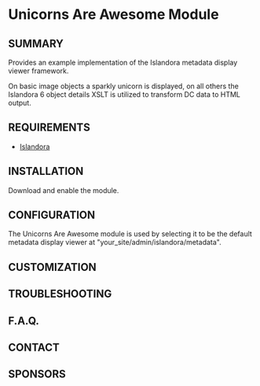 Unicorns Are Awesome Module
===========================

SUMMARY
-------
Provides an example implementation of the Islandora metadata display viewer framework.

On basic image objects a sparkly unicorn is displayed, on all others the Islandora 6
object details XSLT is utilized to transform DC data to HTML output.

REQUIREMENTS
------------
- [Islandora](http://github.com/Islandora/islandora)

INSTALLATION
------------
Download and enable the module.

CONFIGURATION
-------------
The Unicorns Are Awesome module is used by selecting it to be the default metadata display viewer at "your_site/admin/islandora/metadata".

CUSTOMIZATION
-------------

TROUBLESHOOTING
---------------

F.A.Q.
------

CONTACT
-------

SPONSORS
--------
